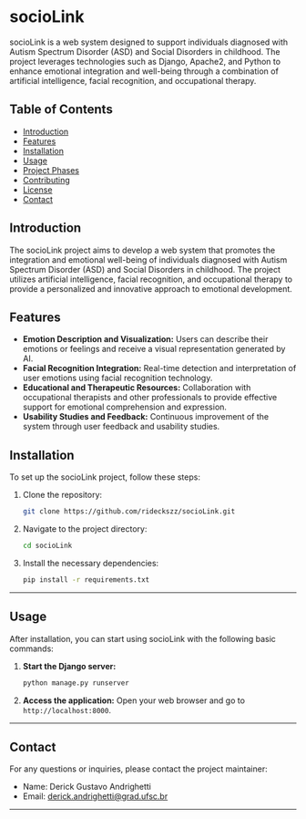 # socioLink

socioLink is a web system designed to support individuals diagnosed with Autism Spectrum Disorder (ASD) and Social Disorders in childhood. The project leverages technologies such as Django, Apache2, and Python to enhance emotional integration and well-being through a combination of artificial intelligence, facial recognition, and occupational therapy.

## Table of Contents

- [Introduction](#introduction)
- [Features](#features)
- [Installation](#installation)
- [Usage](#usage)
- [Project Phases](#project-phases)
- [Contributing](#contributing)
- [License](#license)
- [Contact](#contact)

## Introduction

The socioLink project aims to develop a web system that promotes the integration and emotional well-being of individuals diagnosed with Autism Spectrum Disorder (ASD) and Social Disorders in childhood. The project utilizes artificial intelligence, facial recognition, and occupational therapy to provide a personalized and innovative approach to emotional development.

## Features

- **Emotion Description and Visualization:** Users can describe their emotions or feelings and receive a visual representation generated by AI.
- **Facial Recognition Integration:** Real-time detection and interpretation of user emotions using facial recognition technology.
- **Educational and Therapeutic Resources:** Collaboration with occupational therapists and other professionals to provide effective support for emotional comprehension and expression.
- **Usability Studies and Feedback:** Continuous improvement of the system through user feedback and usability studies.

## Installation

To set up the socioLink project, follow these steps:

1. Clone the repository:
   ```bash
   git clone https://github.com/rideckszz/socioLink.git
   ```
2. Navigate to the project directory:
   ```bash
   cd socioLink
   ```
3. Install the necessary dependencies:
   ```bash
   pip install -r requirements.txt
   ```
---
## Usage

After installation, you can start using socioLink with the following basic commands:

1. **Start the Django server:**
   ```bash
   python manage.py runserver
   ```
2. **Access the application:**
   Open your web browser and go to `http://localhost:8000`.


---
## Contact

For any questions or inquiries, please contact the project maintainer:

- Name: Derick Gustavo Andrighetti
- Email: derick.andrighetti@grad.ufsc.br
---
